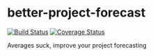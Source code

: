 # better-project-forecast

[![Build Status](https://travis-ci.org/cmheisel/better-project-forecast.svg?branch=master)](https://travis-ci.org/cmheisel/better-project-forecast) [![Coverage Status](https://coveralls.io/repos/github/cmheisel/better-project-forecast/badge.svg?branch=master)](https://coveralls.io/github/cmheisel/better-project-forecast?branch=master)

Averages suck, improve your project forecasting
